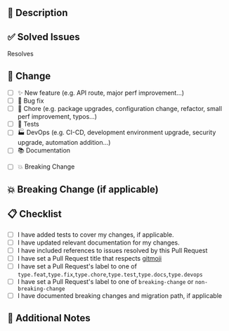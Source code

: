 ## 📝 Description

<!-- Provide a detailed description of your changes and the motivation behind them. -->

## ✅ Solved Issues

Resolves <!-- Provide references to the relevant issues, if applicable -->

## 🔄 Change

<!-- Tick the type of change introduced by this Pull Request: -->

- [ ] ✨ New feature (e.g. API route, major perf improvement...)
- [ ] 🐛 Bug fix
- [ ] 🧹 Chore (e.g. package upgrades, configuration change, refactor, small perf improvement, typos...)
- [ ] 🧪 Tests
- [ ] 🏭 DevOps (e.g. CI-CD, development environment upgrade, security upgrade, automation addition...)
- [ ] 📚 Documentation

<!-- Tick if this Pull Request introduce a breaking change -->

- [ ] 💥 Breaking Change

## 💥 Breaking Change (if applicable)

<!-- If this PR introduce breaking changes, describe them here, covering the migration path (e.g., API changes, configuration updates). -->

## 📋 Checklist

<!-- Confirm the following items are completed before submitting your pull request: -->

- [ ] I have added tests to cover my changes, if applicable.
- [ ] I have updated relevant documentation for my changes.
- [ ] I have included references to issues resolved by this Pull Request
- [ ] I have set a Pull Request title that respects [gitmoji](https://gitmoji.dev/)
- [ ] I have set a Pull Request's label to one of `type.feat`,`type.fix`,`type.chore`,`type.test`,`type.docs`,`type.devops`
- [ ] I have set a Pull Request's label to one of `breaking-change` or `non-breaking-change`
- [ ] I have documented breaking changes and migration path, if applicable

## 📓 Additional Notes

<!-- Include any additional context, considerations, or dependencies relevant to this pull request. -->
